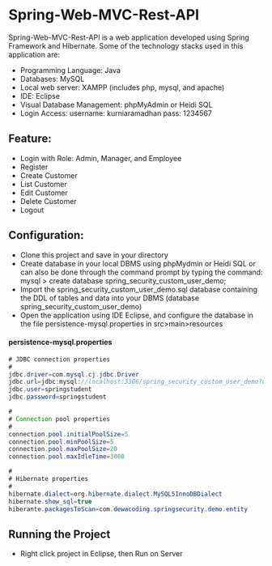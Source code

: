 # Spring-Web-MVC-Rest-API
Spring-Web-MVC-Rest-API is a web application developed using Spring Framework and Hibernate. Some of the technology stacks used in this application are:
- Programming Language: Java
- Databases: MySQL
- Local web server: XAMPP (includes php, mysql, and apache)
- IDE: Eclipse
- Visual Database Management: phpMyAdmin or Heidi SQL
- Login Access: username: kurniaramadhan pass: 1234567

## Feature:
- Login with Role: Admin, Manager, and Employee
- Register
- Create Customer
- List Customer
- Edit Customer
- Delete Customer
- Logout

## Configuration:
- Clone this project and save in your directory
- Create database in your local DBMS using phpMydmin or Heidi SQL or can also be done through the command prompt by typing the command: mysql > create database spring_security_custom_user_demo;
- Import the spring_security_custom_user_demo.sql database containing the DDL of tables and data into your DBMS (database spring_security_custom_user_demo)
- Open the application using IDE Eclipse, and configure the database in the file persistence-mysql.properties in src>main>resources

#### persistence-mysql.properties
```Java
# JDBC connection properties
#
jdbc.driver=com.mysql.cj.jdbc.Driver
jdbc.url=jdbc:mysql://localhost:3306/spring_security_custom_user_demo?useSSL=false&serverTimezone=UTC
jdbc.user=springstudent
jdbc.password=springstudent

#
# Connection pool properties
#
connection.pool.initialPoolSize=5
connection.pool.minPoolSize=5
connection.pool.maxPoolSize=20
connection.pool.maxIdleTime=3000

#
# Hibernate properties
#
hibernate.dialect=org.hibernate.dialect.MySQL5InnoDBDialect
hibernate.show_sql=true
hiberante.packagesToScan=com.dewacoding.springsecurity.demo.entity
```

## Running the Project
- Right click project in Eclipse, then Run on Server

